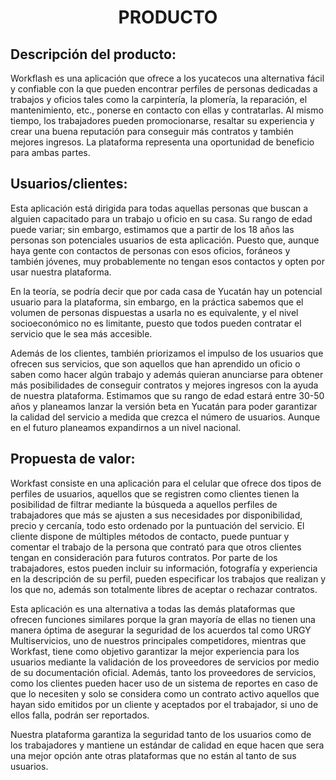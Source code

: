 ﻿<center><h1>PRODUCTO</h1></center>

## Descripción del producto:


Workflash es una aplicación que ofrece a los yucatecos una alternativa fácil y confiable con la que pueden encontrar perfiles de personas dedicadas a trabajos y oficios tales como la carpintería, la plomería, la reparación, el mantenimiento, etc., ponerse en contacto con ellas y contratarlas. Al mismo tiempo, los trabajadores pueden promocionarse, resaltar su experiencia y crear una buena reputación para conseguir más contratos y también mejores ingresos.
La plataforma representa una oportunidad de beneficio para ambas partes.

## Usuarios/clientes:
Esta aplicación está dirigida para todas aquellas personas que buscan a alguien capacitado para un trabajo u oficio en su casa. Su rango de edad puede variar; sin embargo, estimamos que a partir de los 18 años las personas son potenciales usuarios de esta aplicación. Puesto que, aunque haya gente con contactos de personas con esos oficios, foráneos y también jóvenes, muy probablemente no tengan esos contactos y opten por usar nuestra plataforma.

En la teoría, se podría decir que por cada casa de Yucatán hay un potencial usuario para la plataforma, sin embargo, en la práctica sabemos que el volumen de personas dispuestas a usarla no es equivalente, y el nivel socioeconómico no es limitante, puesto que todos pueden contratar el servicio que le sea más accesible.

Además de los clientes, también priorizamos el impulso de los usuarios que ofrecen sus servicios, que son aquellos que han aprendido un oficio o saben como hacer algún trabajo y además  quieran anunciarse para obtener más posibilidades de conseguir contratos y mejores ingresos con la ayuda de nuestra plataforma. Estimamos que su rango de edad estará entre 30-50 años y planeamos lanzar la versión beta en Yucatán para poder garantizar la calidad del servicio a medida que crezca el número de usuarios. Aunque en el futuro planeamos expandirnos a un nivel nacional.


## Propuesta de valor:
Workfast consiste en una aplicación para el celular que ofrece dos tipos de perfiles de usuarios, aquellos que se registren como clientes tienen la posibilidad de filtrar mediante la búsqueda a aquellos perfiles de trabajadores que más se ajusten a sus necesidades por disponibilidad, precio y cercanía, todo esto ordenado por la puntuación del servicio. El cliente dispone de múltiples métodos de contacto, puede puntuar y comentar el trabajo de la persona que contrató para que otros clientes tengan en consideración para futuros contratos. Por parte de los trabajadores, estos pueden incluir su información, fotografía y experiencia en la descripción de su perfil, pueden especificar los trabajos que realizan y los que no, además son totalmente libres de aceptar o rechazar contratos.

Esta aplicación es una alternativa a todas las demás plataformas que ofrecen funciones similares porque la gran mayoría de ellas no tienen una manera óptima de asegurar la seguridad de los acuerdos tal como URGY Multiservicios, uno de nuestros principales competidores, mientras que Workfast, tiene como objetivo garantizar la mejor experiencia para los usuarios mediante la validación de los proveedores de servicios por medio de su documentación oficial. Además, tanto los proveedores de servicios, como los clientes pueden hacer uso de un sistema de reportes en caso de que lo necesiten y solo se considera como un contrato activo aquellos que hayan sido emitidos por un cliente y aceptados por el trabajador, si uno de ellos falla, podrán ser reportados.

Nuestra plataforma garantiza la seguridad tanto de los usuarios como de los trabajadores y mantiene un estándar de calidad en eque hacen que sera una mejor opción ante otras plataformas que no están al tanto de sus usuarios.
<!--stackedit_data:
eyJoaXN0b3J5IjpbMTU4NTY5MDEzOV19
-->